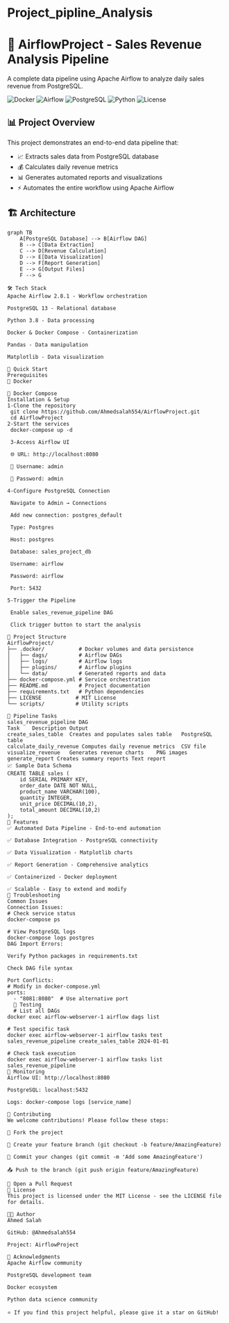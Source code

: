 # Project_pipline_Analysis
# 🚀 AirflowProject - Sales Revenue Analysis Pipeline

A complete data pipeline using Apache Airflow to analyze daily sales revenue from PostgreSQL.

![Docker](https://img.shields.io/badge/Docker-Enabled-2496ED?logo=docker)
![Airflow](https://img.shields.io/badge/Apache-Airflow-017CEE?logo=apacheairflow)
![PostgreSQL](https://img.shields.io/badge/PostgreSQL-13-336791?logo=postgresql)
![Python](https://img.shields.io/badge/Python-3.8-3776AB?logo=python)
![License](https://img.shields.io/badge/License-MIT-green)

## 📊 Project Overview

This project demonstrates an end-to-end data pipeline that:
- 📈 Extracts sales data from PostgreSQL database
- 💰 Calculates daily revenue metrics
- 📊 Generates automated reports and visualizations
- ⚡ Automates the entire workflow using Apache Airflow

## 🏗️ Architecture


```mermaid
graph TB
    A[PostgreSQL Database] --> B[Airflow DAG]
    B --> C[Data Extraction]
    C --> D[Revenue Calculation]
    D --> E[Data Visualization]
    D --> F[Report Generation]
    E --> G[Output Files]
    F --> G

🛠️ Tech Stack
Apache Airflow 2.8.1 - Workflow orchestration

PostgreSQL 13 - Relational database

Python 3.8 - Data processing

Docker & Docker Compose - Containerization

Pandas - Data manipulation

Matplotlib - Data visualization

🚀 Quick Start
Prerequisites
🐳 Docker

🐳 Docker Compose
Installation & Setup
1-Clone the repository
 git clone https://github.com/Ahmedsalah554/AirflowProject.git
 cd AirflowProject
2-Start the services
 docker-compose up -d

 3-Access Airflow UI

 🌐 URL: http://localhost:8080

 👤 Username: admin

 🔑 Password: admin

4-Configure PostgreSQL Connection

 Navigate to Admin → Connections 

 Add new connection: postgres_default

 Type: Postgres

 Host: postgres

 Database: sales_project_db

 Username: airflow

 Password: airflow

 Port: 5432

5-Trigger the Pipeline

 Enable sales_revenue_pipeline DAG

 Click trigger button to start the analysis

📁 Project Structure
AirflowProject/
├── .docker/           # Docker volumes and data persistence
│   ├── dags/          # Airflow DAGs
│   ├── logs/          # Airflow logs
│   ├── plugins/       # Airflow plugins
│   └── data/          # Generated reports and data
├── docker-compose.yml # Service orchestration
├── README.md          # Project documentation
├── requirements.txt   # Python dependencies
├── LICENSE           # MIT License
└── scripts/          # Utility scripts

🔧 Pipeline Tasks
sales_revenue_pipeline DAG
Task	Description	Output
create_sales_table	Creates and populates sales table	PostgreSQL table
calculate_daily_revenue	Computes daily revenue metrics	CSV file
visualize_revenue	Generates revenue charts	PNG images
generate_report	Creates summary reports	Text report
📈 Sample Data Schema
CREATE TABLE sales (
    id SERIAL PRIMARY KEY,
    order_date DATE NOT NULL,
    product_name VARCHAR(100),
    quantity INTEGER,
    unit_price DECIMAL(10,2),
    total_amount DECIMAL(10,2)
);
🎯 Features
✅ Automated Data Pipeline - End-to-end automation

✅ Database Integration - PostgreSQL connectivity

✅ Data Visualization - Matplotlib charts

✅ Report Generation - Comprehensive analytics

✅ Containerized - Docker deployment

✅ Scalable - Easy to extend and modify
🐛 Troubleshooting
Common Issues
Connection Issues:
# Check service status
docker-compose ps

# View PostgreSQL logs
docker-compose logs postgres
DAG Import Errors:

Verify Python packages in requirements.txt

Check DAG file syntax

Port Conflicts:
# Modify in docker-compose.yml
ports:
  - "8081:8080"  # Use alternative port
  🧪 Testing
  # List all DAGs
docker exec airflow-webserver-1 airflow dags list

# Test specific task
docker exec airflow-webserver-1 airflow tasks test sales_revenue_pipeline create_sales_table 2024-01-01

# Check task execution
docker exec airflow-webserver-1 airflow tasks list sales_revenue_pipeline
🔄 Monitoring
Airflow UI: http://localhost:8080

PostgreSQL: localhost:5432

Logs: docker-compose logs [service_name]

🤝 Contributing
We welcome contributions! Please follow these steps:

🍴 Fork the project

🌿 Create your feature branch (git checkout -b feature/AmazingFeature)

💾 Commit your changes (git commit -m 'Add some AmazingFeature')

📤 Push to the branch (git push origin feature/AmazingFeature)

🔔 Open a Pull Request
📄 License
This project is licensed under the MIT License - see the LICENSE file for details.

👨‍💻 Author
Ahmed Salah

GitHub: @Ahmedsalah554

Project: AirflowProject

🙏 Acknowledgments
Apache Airflow community

PostgreSQL development team

Docker ecosystem

Python data science community

⭐ If you find this project helpful, please give it a star on GitHub!
